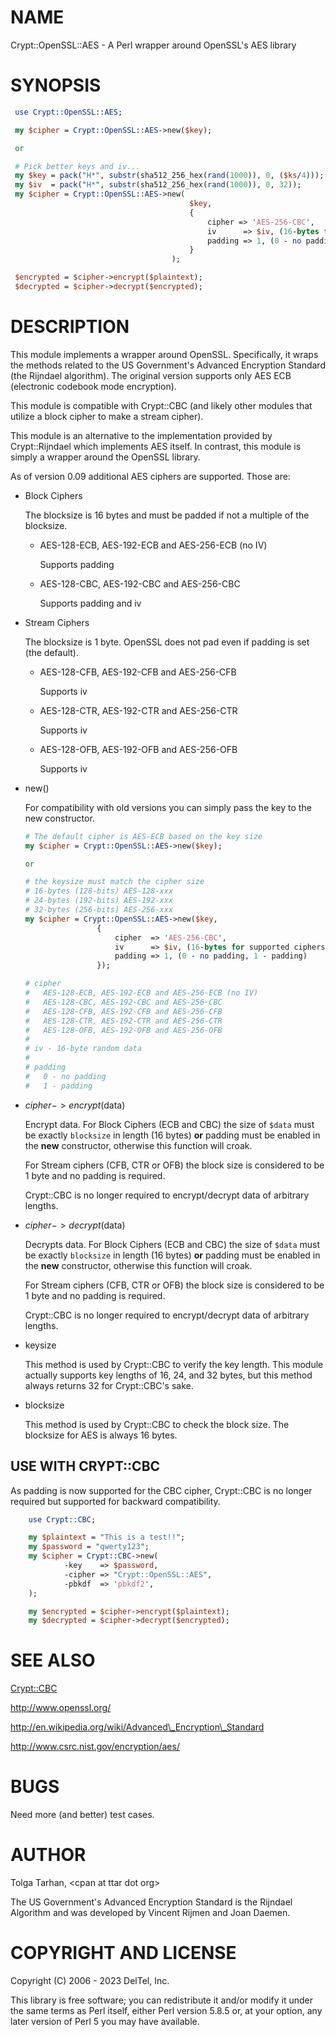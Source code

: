 # NAME

Crypt::OpenSSL::AES - A Perl wrapper around OpenSSL's AES library

# SYNOPSIS

```perl
 use Crypt::OpenSSL::AES;

 my $cipher = Crypt::OpenSSL::AES->new($key);

 or

 # Pick better keys and iv...
 my $key = pack("H*", substr(sha512_256_hex(rand(1000)), 0, ($ks/4)));
 my $iv  = pack("H*", substr(sha512_256_hex(rand(1000)), 0, 32));
 my $cipher = Crypt::OpenSSL::AES->new(
                                        $key,
                                        {
                                            cipher => 'AES-256-CBC',
                                            iv      => $iv, (16-bytes for supported ciphers)
                                            padding => 1, (0 - no padding, 1 - padding)
                                        }
                                    );

 $encrypted = $cipher->encrypt($plaintext);
 $decrypted = $cipher->decrypt($encrypted);
```

# DESCRIPTION

This module implements a wrapper around OpenSSL.  Specifically, it
wraps the methods related to the US Government's Advanced
Encryption Standard (the Rijndael algorithm).  The original version
supports only AES ECB (electronic codebook mode encryption).

This module is compatible with Crypt::CBC (and likely other modules
that utilize a block cipher to make a stream cipher).

This module is an alternative to the implementation provided by
Crypt::Rijndael which implements AES itself. In contrast, this module
is simply a wrapper around the OpenSSL library.

As of version 0.09 additional AES ciphers are supported.  Those are:

- Block Ciphers

    The blocksize is 16 bytes and must be padded if not a multiple of the
    blocksize.

    - AES-128-ECB, AES-192-ECB and AES-256-ECB (no IV)

        Supports padding

    - AES-128-CBC, AES-192-CBC and AES-256-CBC

        Supports padding and iv

- Stream Ciphers

    The blocksize is 1 byte. OpenSSL does not pad even if padding
    is set (the default).

    - AES-128-CFB, AES-192-CFB and AES-256-CFB

        Supports iv

    - AES-128-CTR, AES-192-CTR and AES-256-CTR

        Supports iv

    - AES-128-OFB, AES-192-OFB and AES-256-OFB

        Supports iv

- new()

    For compatibility with old versions you can simply pass the key to the
    new constructor.

    ```perl
    # The default cipher is AES-ECB based on the key size
    my $cipher = Crypt::OpenSSL::AES->new($key);

    or

    # the keysize must match the cipher size
    # 16-bytes (128-bits) AES-128-xxx
    # 24-bytes (192-bits) AES-192-xxx
    # 32-bytes (256-bits) AES-256-xxx
    my $cipher = Crypt::OpenSSL::AES->new($key,
                    {
                        cipher  => 'AES-256-CBC',
                        iv      => $iv, (16-bytes for supported ciphers)
                        padding => 1, (0 - no padding, 1 - padding)
                    });

    # cipher
    #   AES-128-ECB, AES-192-ECB and AES-256-ECB (no IV)
    #   AES-128-CBC, AES-192-CBC and AES-256-CBC
    #   AES-128-CFB, AES-192-CFB and AES-256-CFB
    #   AES-128-CTR, AES-192-CTR and AES-256-CTR
    #   AES-128-OFB, AES-192-OFB and AES-256-OFB
    #
    # iv - 16-byte random data
    #
    # padding
    #   0 - no padding
    #   1 - padding
    ```

- $cipher->encrypt($data)

    Encrypt data. For Block Ciphers (ECB and CBC) the size of `$data`
    must be exactly `blocksize` in length (16 bytes) **or** padding must be
    enabled in the **new** constructor, otherwise this function will croak.

    For Stream ciphers (CFB, CTR or OFB) the block size is considered to
    be 1 byte and no padding is required.

    Crypt::CBC is no longer required to encrypt/decrypt data of arbitrary
    lengths.

- $cipher->decrypt($data)

    Decrypts data. For Block Ciphers (ECB and CBC) the size of `$data`
    must be exactly `blocksize` in length (16 bytes) **or** padding must be
    enabled in the **new** constructor, otherwise this function will croak.

    For Stream ciphers (CFB, CTR or OFB) the block size is considered to
    be 1 byte and no padding is required.

    Crypt::CBC is no longer required to encrypt/decrypt data of arbitrary
    lengths.

- keysize

    This method is used by Crypt::CBC to verify the key length.
    This module actually supports key lengths of 16, 24, and 32 bytes,
    but this method always returns 32 for Crypt::CBC's sake.

- blocksize

    This method is used by Crypt::CBC to check the block size.
    The blocksize for AES is always 16 bytes.

## USE WITH CRYPT::CBC

As padding is now supported for the CBC cipher, Crypt::CBC is no
longer required but supported for backward compatibility.

```perl
    use Crypt::CBC;

    my $plaintext = "This is a test!!";
    my $password = "qwerty123";
    my $cipher = Crypt::CBC->new(
            -key    => $password,
            -cipher => "Crypt::OpenSSL::AES",
            -pbkdf  => 'pbkdf2',
    );

    my $encrypted = $cipher->encrypt($plaintext);
    my $decrypted = $cipher->decrypt($encrypted);
```

# SEE ALSO

[Crypt::CBC](https://metacpan.org/pod/Crypt%3A%3ACBC)

http://www.openssl.org/

http://en.wikipedia.org/wiki/Advanced\_Encryption\_Standard

http://www.csrc.nist.gov/encryption/aes/

# BUGS

Need more (and better) test cases.

# AUTHOR

Tolga Tarhan, &lt;cpan at ttar dot org>

The US Government's Advanced Encryption Standard is the Rijndael
Algorithm and was developed by Vincent Rijmen and Joan Daemen.

# COPYRIGHT AND LICENSE

Copyright (C) 2006 - 2023 DelTel, Inc.

This library is free software; you can redistribute it and/or modify
it under the same terms as Perl itself, either Perl version 5.8.5 or,
at your option, any later version of Perl 5 you may have available.
